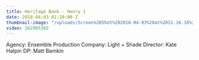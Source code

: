 ```yaml
---
title: Heritage Bank - Henry 1
date: 2018-04-03 01:20:00 Z
thumbnail-image: "/uploads/Screen%20Shot%202018-04-03%20at%2011.16.18%20am.png"
video: 262905302
---
```


Agency: Ensemble
Production Company: Light + Shade
Director: Kate Halpin
DP: Matt Bamkin
